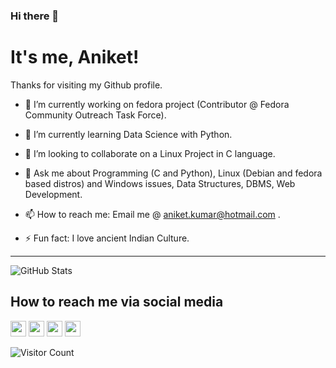 ### Hi there 👋

   # It's me, Aniket!
   Thanks for visiting my Github profile.

<!--
**crypticani/crypticani** is a ✨ _special_ ✨ repository because its `README.md` (this file) appears on your GitHub profile. -->


- 🔭 I’m currently working on fedora project (Contributor @ Fedora Community Outreach Task Force).

- 🌱 I’m currently learning Data Science with Python.

- 👯 I’m looking to collaborate on a Linux Project in C language.

- 💬 Ask me about Programming (C and Python), Linux (Debian and fedora based distros) and Windows issues, Data Structures, DBMS, Web Development.

- 📫 How to reach me: Email me @ aniket.kumar@hotmail.com .

- ⚡ Fun fact: I love ancient Indian Culture.

---

![GitHub Stats](https://github-readme-stats.vercel.app/api?username=crypticani&show_icons=true&hide_border=false)
## How to reach me via social media
<p>
<a href="https://twitter.com/cryptic_ani"><img src="https://img.shields.io/badge/twitter-%231DA1F2.svg?&style=for-the-badge&logo=twitter&logoColor=white" height=25></a> 
<a href="https://t.me/cryptic_ani"><img src="https://img.shields.io/badge/Telegram?&style=for-the-badge&logo=telegram&logoColor=white" height=25></a> 
<a href="https://dev.to/USER"><img src="https://img.shields.io/badge/DEV.TO-%230A0A0A.svg?&style=for-the-badge&logo=dev-dot-to&logoColor=white" height=25></a>
<a href="https://YouTube.com/USER"><img src="https://img.shields.io/badge/-YouTube-red?&style=for-the-badge&logo=youtube&logoColor=white" height=25></a>
</p>

![Visitor Count](https://profile-counter.glitch.me/{crypticani}/count.svg)
